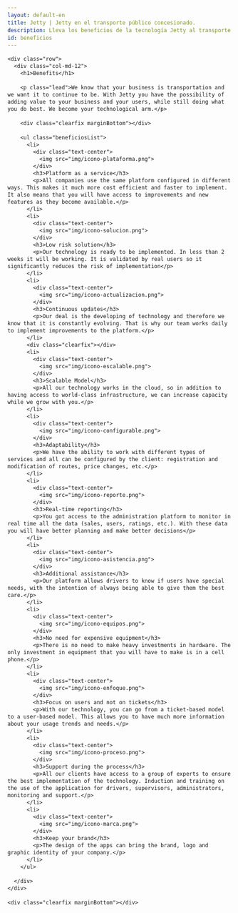 ```yaml
---
layout: default-en
title: Jetty | Jetty en el transporte público concesionado.
description: Lleva los beneficios de la tecnología Jetty al transporte público concesionado.
id: beneficios
---
```


<div class="container-fluid gradient">
  <div class="container transportista">

    <div class="row">
      <div class="col-md-12">
        <h1>Benefits</h1>

        <p class="lead">We know that your business is transportation and we want it to continue to be. With Jetty you have the possibility of adding value to your business and your users, while still doing what you do best. We become your technological arm.</p>

        <div class="clearfix marginBottom"></div>

        <ul class="beneficiosList">
          <li>
            <div class="text-center">
              <img src="img/icono-plataforma.png">
            </div>
            <h3>Platform as a service</h3>
            <p>All companies use the same platform configured in different ways. This makes it much more cost efficient and faster to implement. It also means that you will have access to improvements and new features as they become available.</p>
          </li>
          <li>
            <div class="text-center">
              <img src="img/icono-solucion.png">
            </div>
            <h3>Low risk solution</h3>
            <p>Our technology is ready to be implemented. In less than 2 weeks it will be working. It is validated by real users so it significantly reduces the risk of implementation</p>
          </li>
          <li>
            <div class="text-center">
              <img src="img/icono-actualizacion.png">
            </div>
            <h3>Continuous updates</h3>
            <p>Our deal is the developing of technology and therefore we know that it is constantly evolving. That is why our team works daily to implement improvements to the platform.</p>
          </li>
          <div class="clearfix"></div>
          <li>
            <div class="text-center">
              <img src="img/icono-escalable.png">
            </div>
            <h3>Scalable Model</h3>
            <p>All our technology works in the cloud, so in addition to having access to world-class infrastructure, we can increase capacity while we grow with you.</p>
          </li>
          <li>
            <div class="text-center">
              <img src="img/icono-configurable.png">
            </div>
            <h3>Adaptability</h3>
            <p>We have the ability to work with different types of services and all can be configured by the client: registration and modification of routes, price changes, etc.</p>
          </li>
          <li>
            <div class="text-center">
              <img src="img/icono-reporte.png">
            </div>
            <h3>Real-time reporting</h3>
            <p>You got access to the administration platform to monitor in real time all the data (sales, users, ratings, etc.). With these data you will have better planning and make better decisions</p>
          </li>
          <li>
            <div class="text-center">
              <img src="img/icono-asistencia.png">
            </div>
            <h3>Additional assistance</h3>
            <p>Our platform allows drivers to know if users have special needs, with the intention of always being able to give them the best care.</p>
          </li>
          <li>
            <div class="text-center">
              <img src="img/icono-equipos.png">
            </div>
            <h3>No need for expensive equipment</h3>
            <p>There is no need to make heavy investments in hardware. The only investment in equipment that you will have to make is in a cell phone.</p>
          </li>
          <li>
            <div class="text-center">
              <img src="img/icono-enfoque.png">
            </div>
            <h3>Focus on users and not on tickets</h3>
            <p>With our technology, you can go from a ticket-based model to a user-based model. This allows you to have much more information about your usage trends and needs.</p>
          </li>
          <li>
            <div class="text-center">
              <img src="img/icono-proceso.png">
            </div>
            <h3>Support during the process</h3>
            <p>All our clients have access to a group of experts to ensure the best implementation of the technology. Induction and training on the use of the application for drivers, supervisors, administrators, monitoring and support.</p>
          </li>
          <li>
            <div class="text-center">
              <img src="img/icono-marca.png">
            </div>
            <h3>Keep your brand</h3>
            <p>The design of the apps can bring the brand, logo and graphic identity of your company.</p>
          </li>
        </ul>

      </div>
    </div>

    <div class="clearfix marginBottom"></div>

  </div>
</div>
